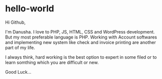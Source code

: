 # hello-world

Hi Github,

I'm Danusha. I love to PHP, JS, HTML, CSS and WordPress development. But my most preferable language is PHP.
Working with Account softwares and implementing new system like check and invoice printing are another part of my life.

I always think, hard working is the best option to expert in some filed or to learn somthing which you are difficult or new.

Good Luck...
